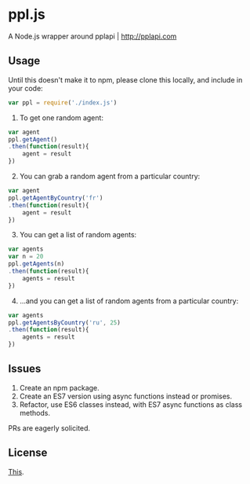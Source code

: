 # ppl.js
A Node.js wrapper around pplapi | http://pplapi.com

## Usage

Until this doesn't make it to npm, please clone this locally, and include in your code:
```javascript
var ppl = require('./index.js')
```

1. To get one random agent:

```javascript
var agent
ppl.getAgent()
.then(function(result){
    agent = result
})
```

2. You can grab a random agent from a particular country:

```javascript
var agent
ppl.getAgentByCountry('fr')
.then(function(result){
    agent = result
})
```

3. You can get a list of random agents:

```javascript
var agents
var n = 20
ppl.getAgents(n)
.then(function(result){
    agents = result
})
```

4. ...and you can get a list of random agents from a particular country:

```javascript
var agents
ppl.getAgentsByCountry('ru', 25)
.then(function(result){
    agents = result
})
```

## Issues
1. Create an npm package.
2. Create an ES7 version using async functions instead or promises.
3. Refactor, use ES6 classes instead, with ES7 async functions as class methods.

PRs are eagerly solicited.

## License
[This](https://github.com/rudimk/ppl.js/blob/master/LICENSE).
